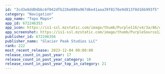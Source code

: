 ```yaml
---
id: "3cd3e8dd0dbbc6f042dfb226e089a967d6e41aaa39f8176e9d813f8d16b993f5"
category: "Navigation"
app_name: "Topo Maps+"
app_id: 672246353
app_icon: https://is1-ssl.mzstatic.com/image/thumb/Purple116/v4/3a/86/d1/3a86d17a-37a3-1998-1fd6-ca6550a40cbb/AppIcon-0-0-1x_U007emarketing-0-7-0-85-220.png/1024x1024bb.png
app_screenshot: https://is1-ssl.mzstatic.com/image/thumb/PurpleSource126/v4/bc/0d/ad/bc0dad59-ad4f-c2aa-a1bd-973615fce735/d758c9ff-f397-4ad4-8460-c7bc04f37ca3_6_5_ScreenShot1_Copy.jpg/1242x2688bb.png
publisher_id: 672246356
publisher_name: "Glacier Peak Studios LLC"
rank: 222
most_recent_release: 2023-12-04 00:00:00
release_count_in_past_year: 17
release_count_in_past_year_category: 10
release_count_in_past_year_top_in_category: 21
---
```

